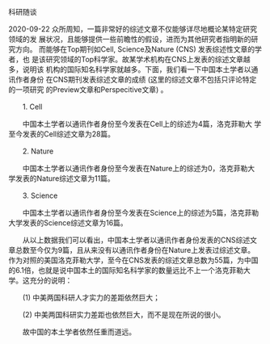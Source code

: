 科研随谈

2020-09-22
众所周知，一篇非常好的综述文章不仅能够详尽地概论某特定研究领域的发
展状况，且能够提供一些前瞻性的假设，进而为其他研究者指明新的研究方向。
而能够在Top期刊如Cell, Science及Nature (CNS) 发表综述性文章的学者，也
是该研究领域的Top科学家。故某学术机构在CNS上发表的综述文章越多，说明该
机构的国际知名科学家就越多。下面，我们看一下中国本土学者以通讯作者身份
在CNS期刊发表综述文章的成绩 (这里的综述文章不包括只评论特定的一项研究
的Preview文章和Perspecitive文章) 。

　　1. Cell 

　　中国本土学者以通讯作者身份至今发表在Cell上的综述为4篇，洛克菲勒大
学至今发表的Cell综述文章为28篇。

　　2. Nature

　　中国本土学者以通讯作者身份至今发表在Nature上的综述为0，洛克菲勒大
学发表的Nature综述文章为11篇。

　　3. Science

　　中国本土学者以通讯作者身份至今发表在Science上的综述为5篇，洛克菲勒
大学发表的Science综述文章为16篇。

　　从以上数据我们可以看出，中国本土学者以通讯作者身份发表的CNS综述文
章总数至今仅为9篇，且从来没有以通讯作者身份在Nature上发表过综述文章。
作为对照的美国洛克菲勒大学，至今在CNS发表的综述文章总数为55篇，为中国
的6.1倍，也就是说中国本土的国际知名科学家的数量远比不上一个洛克菲勒大
学。这充分的说明：

　　(1) 中美两国科研人才实力的差距依然巨大； 

　　(2) 中美两国科研实力差距也依然巨大，而不是现在所说的很小。

　　故中国的本土学者依然任重而道远。